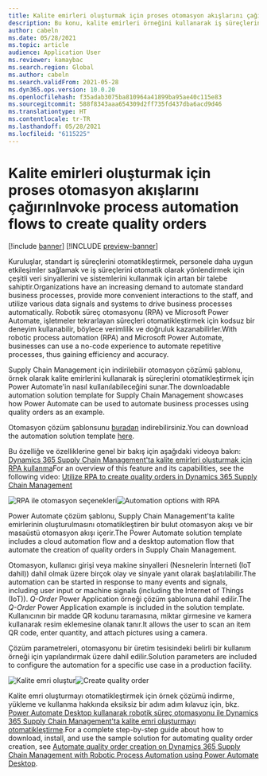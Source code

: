 ```yaml
---
title: Kalite emirleri oluşturmak için proses otomasyon akışlarını çağırın
description: Bu konu, kalite emirleri örneğini kullanarak iş süreçlerini otomatikleştirmek için Power Automate kullanmak için kaynaklar sağlar.
author: cabeln
ms.date: 05/28/2021
ms.topic: article
audience: Application User
ms.reviewer: kamaybac
ms.search.region: Global
ms.author: cabeln
ms.search.validFrom: 2021-05-28
ms.dyn365.ops.version: 10.0.20
ms.openlocfilehash: f35adab3075ba810964a41899ba95ae40c115e83
ms.sourcegitcommit: 588f8343aaa654309d2ff735fd437dba6acd9d46
ms.translationtype: HT
ms.contentlocale: tr-TR
ms.lasthandoff: 05/28/2021
ms.locfileid: "6115225"
---
```

# <a name="invoke-process-automation-flows-to-create-quality-orders"></a><span data-ttu-id="7da4b-103">Kalite emirleri oluşturmak için proses otomasyon akışlarını çağırın</span><span class="sxs-lookup"><span data-stu-id="7da4b-103">Invoke process automation flows to create quality orders</span></span>

[!include [banner](../includes/banner.md)]
[!INCLUDE [preview-banner](../includes/preview-banner.md)]

<span data-ttu-id="7da4b-104">Kuruluşlar, standart iş süreçlerini otomatikleştirmek, personele daha uygun etkileşimler sağlamak ve iş süreçlerini otomatik olarak yönlendirmek için çeşitli veri sinyallerini ve sistemlerini kullanmak için artan bir talebe sahiptir.</span><span class="sxs-lookup"><span data-stu-id="7da4b-104">Organizations have an increasing demand to automate standard business processes, provide more convenient interactions to the staff, and utilize various data signals and systems to drive business processes automatically.</span></span> <span data-ttu-id="7da4b-105">Robotik süreç otomasyonu (RPA) ve Microsoft Power Automate, işletmeler tekrarlayan süreçleri otomatikleştirmek için kodsuz bir deneyim kullanabilir, böylece verimlilik ve doğruluk kazanabilirler.</span><span class="sxs-lookup"><span data-stu-id="7da4b-105">With robotic process automation (RPA) and Microsoft Power Automate, businesses can use a no-code experience to automate repetitive processes, thus gaining efficiency and accuracy.</span></span>

<span data-ttu-id="7da4b-106">Supply Chain Management için indirilebilir otomasyon çözümü şablonu, örnek olarak kalite emirlerini kullanarak iş süreçlerini otomatikleştirmek için Power Automate'in nasıl kullanılabileceğini sunar.</span><span class="sxs-lookup"><span data-stu-id="7da4b-106">The downloadable automation solution template for Supply Chain Management showcases how Power Automate can be used to automate business processes using quality orders as an example.</span></span>

<span data-ttu-id="7da4b-107">Otomasyon çözüm şablonsunu [buradan](https://aka.ms/D365SCMQualityOrderRPASolution) indirebilirsiniz.</span><span class="sxs-lookup"><span data-stu-id="7da4b-107">You can download the automation solution template [here](https://aka.ms/D365SCMQualityOrderRPASolution).</span></span>

<span data-ttu-id="7da4b-108">Bu özelliğe ve özelliklerine genel bir bakış için aşağıdaki videoya bakın: [Dynamics 365 Supply Chain Management'ta kalite emirleri oluşturmak için RPA kullanma](https://www.youtube.com/watch?v=LFbzJ6-H89w)</span><span class="sxs-lookup"><span data-stu-id="7da4b-108">For an overview of this feature and its capabilities, see the following video: [Utilize RPA to create quality orders in Dynamics 365 Supply Chain Management](https://www.youtube.com/watch?v=LFbzJ6-H89w)</span></span>

<span data-ttu-id="7da4b-109">![RPA ile otomasyon seçenekleri](media/rpa-automation-options.png "RPA ile otomasyon seçenekleri")</span><span class="sxs-lookup"><span data-stu-id="7da4b-109">![Automation options with RPA](media/rpa-automation-options.png "Automation options with RPA")</span></span>

<span data-ttu-id="7da4b-110">Power Automate çözüm şablonu, Supply Chain Management'ta kalite emirlerinin oluşturulmasını otomatikleştiren bir bulut otomasyon akışı ve bir masaüstü otomasyon akışı içerir.</span><span class="sxs-lookup"><span data-stu-id="7da4b-110">The Power Automate solution template includes a cloud automation flow and a desktop automation flow that automate the creation of quality orders in Supply Chain Management.</span></span>

<span data-ttu-id="7da4b-111">Otomasyon, kullanıcı girişi veya makine sinyalleri (Nesnelerin İnterneti (IoT dahil)) dahil olmak üzere birçok olay ve sinyale yanıt olarak başlatılabilir.</span><span class="sxs-lookup"><span data-stu-id="7da4b-111">The automation can be started in response to many events and signals, including user input or machine signals (including the Internet of Things (IoT)).</span></span> <span data-ttu-id="7da4b-112">*Q-Order* Power Application örneği çözüm şablonuna dahil edilir.</span><span class="sxs-lookup"><span data-stu-id="7da4b-112">The *Q-Order* Power Application example is included in the solution template.</span></span> <span data-ttu-id="7da4b-113">Kullanıcının bir madde QR kodunu taramasına, miktar girmesine ve kamera kullanarak resim eklemesine olanak tanır.</span><span class="sxs-lookup"><span data-stu-id="7da4b-113">It allows the user to scan an item QR code, enter quantity, and attach pictures using a camera.</span></span>

<span data-ttu-id="7da4b-114">Çözüm parametreleri, otomasyonu bir üretim tesisindeki belirli bir kullanım örneği için yapılandırmak üzere dahil edilir.</span><span class="sxs-lookup"><span data-stu-id="7da4b-114">Solution parameters are included to configure the automation for a specific use case in a production facility.</span></span>

<span data-ttu-id="7da4b-115">![Kalite emri oluştur](media/rpa-create-quality-roder.png "Kalite emri oluştur")</span><span class="sxs-lookup"><span data-stu-id="7da4b-115">![Create quality order](media/rpa-create-quality-roder.png "Create quality order")</span></span>

<span data-ttu-id="7da4b-116">Kalite emri oluşturmayı otomatikleştirmek için örnek çözümü indirme, yükleme ve kullanma hakkında eksiksiz bir adım adım kılavuz için, bkz. [Power Automate Desktop kullanarak robotik süreç otomasyonu ile Dynamics 365 Supply Chain Management'ta kalite emri oluşturmayı otomatikleştirme](/power-automate/desktop-flows/dynamics365-scm-rpa).</span><span class="sxs-lookup"><span data-stu-id="7da4b-116">For a complete step-by-step guide about how to download, install, and use the sample solution for automating quality order creation, see [Automate quality order creation on Dynamics 365 Supply Chain Management with Robotic Process Automation using Power Automate Desktop](/power-automate/desktop-flows/dynamics365-scm-rpa).</span></span>

